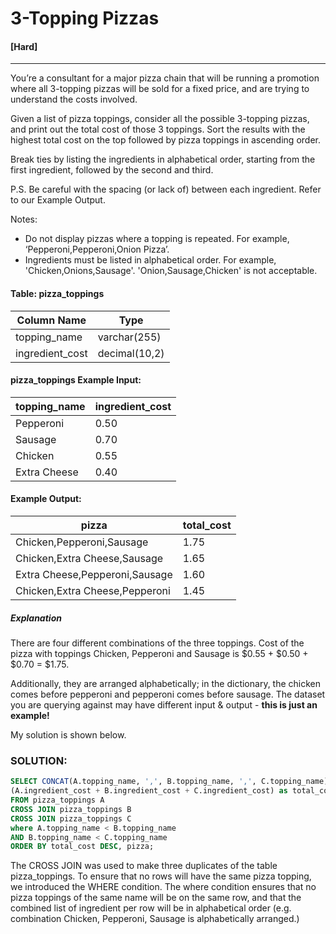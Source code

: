 # 3-Topping Pizzas 
#### [Hard]
  ----
You’re a consultant for a major pizza chain that will be running a promotion where all 3-topping pizzas will be sold for a fixed price, and are trying to understand the costs involved.

Given a list of pizza toppings, consider all the possible 3-topping pizzas, and print out the total cost of those 3 toppings. Sort the results with the highest total cost on the top followed by pizza toppings in ascending order.

Break ties by listing the ingredients in alphabetical order, starting from the first ingredient, followed by the second and third.

P.S. Be careful with the spacing (or lack of) between each ingredient. Refer to our Example Output.

Notes:
- Do not display pizzas where a topping is repeated. For example, ‘Pepperoni,Pepperoni,Onion Pizza’.
- Ingredients must be listed in alphabetical order. For example, 'Chicken,Onions,Sausage'. 'Onion,Sausage,Chicken' is not acceptable.

#### Table: pizza_toppings 
|Column Name| Type|
|----|----|
|topping_name|	varchar(255)
|ingredient_cost|	decimal(10,2)

#### pizza_toppings Example Input:
|topping_name|	ingredient_cost|
|-----|----|
|Pepperoni|	0.50
|Sausage|	0.70
|Chicken|	0.55
|Extra Cheese|	0.40


#### Example Output:
|pizza|	total_cost|
| ----| ---|
|Chicken,Pepperoni,Sausage|	1.75
|Chicken,Extra Cheese,Sausage|	1.65
|Extra Cheese,Pepperoni,Sausage|	1.60
|Chicken,Extra Cheese,Pepperoni|	1.45







##### Explanation
There are four different combinations of the three toppings. Cost of the pizza with toppings Chicken, Pepperoni and Sausage is $0.55 + $0.50 + $0.70 = $1.75.

Additionally, they are arranged alphabetically; in the dictionary, the chicken comes before pepperoni and pepperoni comes before sausage.
The dataset you are querying against may have different input & output - **this is just an example!**




My solution is shown below.
### SOLUTION: 
```sql
SELECT CONCAT(A.topping_name, ',', B.topping_name, ',', C.topping_name) AS pizza,
(A.ingredient_cost + B.ingredient_cost + C.ingredient_cost) as total_cost
FROM pizza_toppings A
CROSS JOIN pizza_toppings B
CROSS JOIN pizza_toppings C 
where A.topping_name < B.topping_name
AND B.topping_name < C.topping_name
ORDER BY total_cost DESC, pizza;

```

The CROSS JOIN was used to make three duplicates of the table pizza_toppings. To ensure that no rows will have the same pizza topping, we introduced the WHERE condition. The where condition ensures that no pizza toppings of the same name will be on the same row, and that the combined list of ingredient per row will be in alphabetical order (e.g. combination Chicken, Pepperoni, Sausage is alphabetically arranged.)



